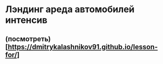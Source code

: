 # Лэндинг ареда автомобилей интенсив
## (посмотреть)[https://dmitrykalashnikov91.github.io/lesson-for/]
